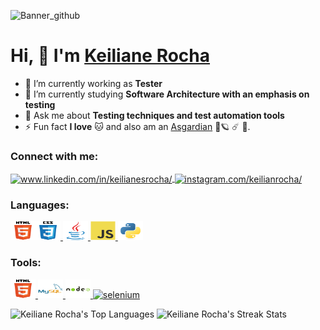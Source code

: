 ![Banner_github](https://github.com/KeilianeRocha/KeilianeRocha/assets/109313933/d61d689c-4534-4f81-83fc-997fe8eb7564)

# Hi, 👋 I'm [Keiliane Rocha](https://www.linkedin.com/in/keilianesrocha/)

- 🔭 I’m currently working as **Tester**
- 🌱 I’m currently studying **Software Architecture with an emphasis on testing**
- 💬 Ask me about **Testing techniques and test automation tools**
- ⚡ Fun fact **I love** 🐱 and also am an [Asgardian](https://asgardia.space/en/) 🌠🪐 ☄️ 🖖.

<!DOCTYPE html>
<html lang="en">
<head>
    <meta charset="UTF-8">
    <meta http-equiv="X-UA-Compatible" content="IE=edge">
    <meta name="viewport" content="width=device-width, initial-scale=1.0">
    <title>Keiliane Rocha's GitHub Status</title>
</head>
<body>

<div>
    <h3 align="left">Connect with me:</h3>
    <p align="left">
        <a href="https://www.linkedin.com/in/keilianesrocha/" target="blank">
            <img align="center" src="https://raw.githubusercontent.com/rahuldkjain/github-profile-readme-generator/master/src/images/icons/Social/linked-in-alt.svg" alt="www.linkedin.com/in/keilianesrocha/" height="30" width="40" />
        </a>
        <a href="https://www.instagram.com/keilianrocha/" target="blank">
            <img align="center" src="https://raw.githubusercontent.com/rahuldkjain/github-profile-readme-generator/master/src/images/icons/Social/instagram.svg" alt="instagram.com/keilianrocha/" height="30" width="40" />
        </a>
    </p>
    <h3 align="left">Languages:</h3>
    <p>
        <img align="left" alt="Keila-HTML" height="30" width="40" src="https://raw.githubusercontent.com/devicons/devicon/master/icons/html5/html5-original-wordmark.svg">
        <a href="https://www.w3schools.com/css/" target="_blank" rel="noreferrer">
            <img src="https://raw.githubusercontent.com/devicons/devicon/master/icons/css3/css3-original-wordmark.svg" alt="css3" width="40" height="30"/>
        </a>
        <a href="https://www.java.com" target="_blank" rel="noreferrer">
            <img src="https://raw.githubusercontent.com/devicons/devicon/master/icons/java/java-original.svg" alt="java" width="40" height="30"/>
        </a>
        <a href="https://developer.mozilla.org/en-US/docs/Web/JavaScript" target="_blank" rel="noreferrer">
            <img src="https://raw.githubusercontent.com/devicons/devicon/master/icons/javascript/javascript-original.svg" alt="javascript" width="40" height="30"/>
        </a>
        <a href="https://www.python.org" target="_blank" rel="noreferrer">
            <img src="https://raw.githubusercontent.com/devicons/devicon/master/icons/python/python-original.svg" alt="python" width="40" height="30"/>
        </a>
    </p>
    <h3 align="left">Tools:</h3>
    <p>
        <a href="https://www.cypress.io" target="_blank" rel="noreferrer">
            <img src="https://raw.githubusercontent.com/devicons/devicon/master/icons/html5/html5-original-wordmark.svg" alt="html5" width="40" height="30"/>
        </a>
        <a href="https://www.mysql.com/" target="_blank" rel="noreferrer">
            <img src="https://raw.githubusercontent.com/devicons/devicon/master/icons/mysql/mysql-original-wordmark.svg" alt="mysql" width="40" height="30"/>
        </a>
        <a href="https://nodejs.org" target="_blank" rel="noreferrer">
            <img src="https://raw.githubusercontent.com/devicons/devicon/master/icons/nodejs/nodejs-original-wordmark.svg" alt="nodejs" width="40" height="30"/>
        </a>
        <a href="https://www.selenium.dev" target="_blank" rel="noreferrer">
            <img src="https://raw.githubusercontent.com/detain/svg-logos/780f25886640cef088af994181646db2f6b1a3f8/svg/selenium-logo.svg" alt="selenium" width="40" height="30"/>
        </a>
    </p>
    <img src="https://github-readme-stats.vercel.app/api/top-langs/?username=KeilianeRocha&layout=compact&theme=synthwave" alt="Keiliane Rocha's Top Languages" width="300" height="400">
    <img src="https://github-readme-streak-stats.herokuapp.com?user=KeilianeRocha&theme=synthwave&hide_border=false" alt="Keiliane Rocha's Streak Stats" width="300" height="400">
</div>

</body>
</html>

                   


 
